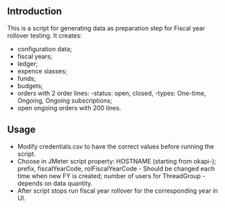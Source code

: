 ## Introduction
This is a script for generating data as preparation step for Fiscal year rollover testing.
It creates:
- configuration data;
- fiscal years;
- ledger;
- expence slasses;
- funds;
- budgets;
- orders with 2 order lines:
	-status: open, closed, 
	-types: One-time, Ongoing, Ongoing subscriptions;
- open ongoing orders with 200 lines.


## Usage
- Modify credentials.csv to have the correct values before running the script.
- Choose in JMeter script property:
    HOSTNAME (starting from okapi-);
	prefix, fiscalYearCode, rolFiscalYearCode - Should be changed each time when new FY is created;
	number of users for ThreadGroup - depends on data quantity.
- After script stops run fiscal year rollover for the corresponding year in UI.
